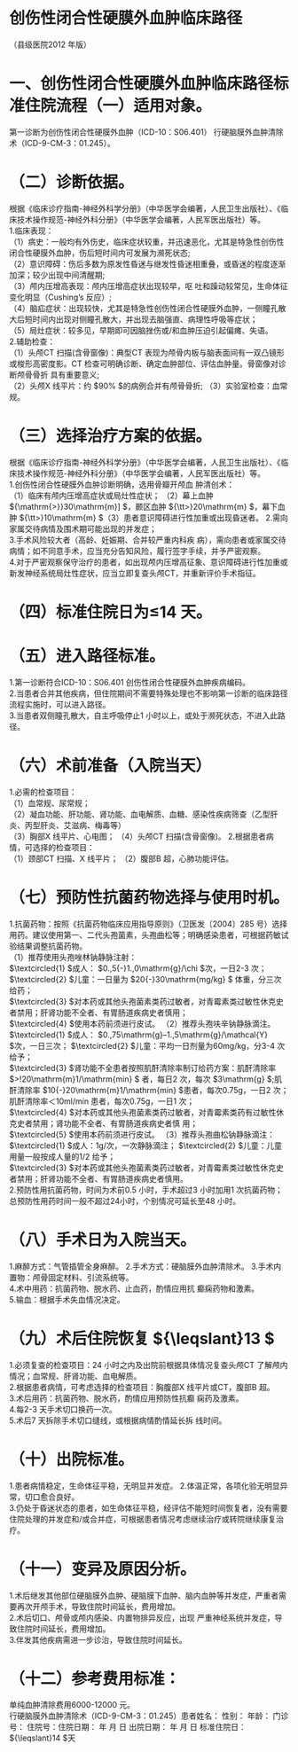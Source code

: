 # 创伤性闭合性硬膜外血肿临床路径  
（县级医院2012 年版）  
# 一、创伤性闭合性硬膜外血肿临床路径标准住院流程（一）适用对象。  
第一诊断为创伤性闭合性硬膜外血肿（ICD-10：S06.401） 行硬脑膜外血肿清除术（ICD-9-CM-3：01.245）。  
# （二）诊断依据。  
根据《临床诊疗指南-神经外科学分册》（中华医学会编著，人民卫生出版社）、《临床技术操作规范-神经外科分册》（中华医学会编著，人民军医出版社）等。  
1.临床表现：  
（1）病史：一般均有外伤史，临床症状较重，并迅速恶化，尤其是特急性创伤性闭合性硬膜外血肿，伤后短时间内可发展为濒死状态;  
（2）意识障碍：伤后多数为原发性昏迷与继发性昏迷相重叠，或昏迷的程度逐渐加深；较少出现中间清醒期;  
（3）颅内压增高表现：颅内压增高症状出现较早，呕 吐和躁动较常见，生命体征变化明显（Cushing’s 反应）;  
（4）脑疝症状：出现较快，尤其是特急性创伤性闭合性硬膜外血肿，一侧瞳孔散大后短时间内出现对侧瞳孔散大，并出现去脑强直、病理性呼吸等症状；  
（5）局灶症状：较多见，早期即可因脑挫伤或/和血肿压迫引起偏瘫、失语。  
2.辅助检查：  
（1）头颅CT 扫描(含骨窗像)：典型CT 表现为颅骨内板与脑表面间有一双凸镜形或梭形高密度影。CT 检查可明确诊断、确定血肿部位、评估血肿量。骨窗像对诊断颅骨骨折 具有重要意义;  
（2）头颅X 线平片：约 $90\% $的病例合并有颅骨骨折; （3）实验室检查：血常规。  
# （三）选择治疗方案的依据。  
根据《临床诊疗指南-神经外科学分册》（中华医学会编著，人民卫生出版社）、《临床技术操作规范-神经外科分册》（中华医学会编著，人民军医出版社）等。  
1.创伤性闭合性硬膜外血肿诊断明确，选用骨瓣开颅血 肿清创术：  
（1）临床有颅内压增高症状或局灶性症状； （2）幕上血肿 ${\mathrm{>}}30\mathrm{m}] $，颞区血肿 ${\tt>}20\mathrm{m} $，幕下血肿 ${\tt>}10\mathrm{m} $（3）患者意识障碍进行性加重或出现昏迷者。 2.需向家属交待病情及围术期可能出现的并发症；  
3.手术风险较大者（高龄、妊娠期、合并较严重内科疾 病），需向患者或家属交待病情；如不同意手术，应当充分告知风险，履行签字手续，并予严密观察。  
4.对于严密观察保守治疗的患者，如出现颅内压增高征象、意识障碍进行性加重或新发神经系统局灶性症状，应当立即复查头颅CT，并重新评价手术指征。  
# （四）标准住院日为≤14 天。  
# （五）进入路径标准。  
1.第一诊断符合ICD-10：S06.401 创伤性闭合性硬膜外血肿疾病编码。  
2.当患者合并其他疾病，但住院期间不需要特殊处理也不影响第一诊断的临床路径流程实施时，可以进入路径。  
3.当患者双侧瞳孔散大，自主呼吸停止1 小时以上，或处于濒死状态，不进入此路径。  
# （六）术前准备（入院当天）  
1.必需的检查项目：  
（1）血常规、尿常规；  
（2）凝血功能、肝功能、肾功能、血电解质、血糖、感染性疾病筛查（乙型肝炎、丙型肝炎、艾滋病、梅毒等）  
（3）胸部X 线平片、心电图； （4）头颅CT 扫描(含骨窗像)。 2.根据患者病情，可选择的检查项目：  
（1）颈部CT 扫描、X 线平片； （2）腹部B 超，心肺功能评估。  
# （七）预防性抗菌药物选择与使用时机。  
1.抗菌药物：按照《抗菌药物临床应用指导原则》（卫医发〔2004〕285 号）选择用药。建议使用第一、二代头孢菌素，头孢曲松等；明确感染患者，可根据药敏试验结果调整抗菌药物。  
（1）推荐使用头孢唑林钠静脉注射：  
$\textcircled{1} $成人： $0.\,5{-}1.\,0\mathrm{g}/\chi $次，一日2-3 次；  
$\textcircled{2} $儿童：一日量为 $20{-}30\mathrm{mg/kg} $ 体重，分三次给药；  
$\textcircled{3} $对本药或其他头孢菌素类药过敏者，对青霉素类过敏性休克史者禁用；肝肾功能不全者、有胃肠道疾病史者慎用；  
$\textcircled{4} $使用本药前须进行皮试。 （2）推荐头孢呋辛钠静脉滴注。 $\textcircled{1} $成人： $0.\,75\mathrm{g}–1.\,5\mathrm{g}/\mathcal{Y} $次，一日三次； $\textcircled{2} $儿童：平均一日剂量为60mg/kg，分3-4 次给予；  
$\textcircled{3} $肾功能不全患者按照肌酐清除率制订给药方案：肌酐清除率 $>\!20\mathrm{m}1/\mathrm{min} $ 者，每日2 次，每次 $3\mathrm{g} $;肌酐清除率 $10{-}20\mathrm{m}1/\mathrm{min} $患者，每次0.75g，一日2 次；肌酐清除率＜10ml/min 患者，每次0.75g，一日1 次；  
$\textcircled{4} $对本药或其他头孢菌素类药过敏者，对青霉素类药有过敏性休克史者禁用；肾功能不全者、有胃肠道疾病史者慎 用；  
$\textcircled{5} $使用本药前须进行皮试。 （3）推荐头孢曲松钠静脉滴注：  
$\textcircled{1} $成人：1g/次，一次静脉滴注； $\textcircled{2} $儿童：儿童用量一般按成人量的1/2 给予；  
$\textcircled{3} $对本药或其他头孢菌素类药过敏者，对青霉素类过敏性休克史者禁用；肝肾功能不全者、有胃肠道疾病史者慎用。  
2.预防性用抗菌药物，时间为术前0.5 小时，手术超过3 小时加用1 次抗菌药物；总预防性用药时间一般不超过24小时，个别情况可延长至48 小时。  
# （八）手术日为入院当天。  
1.麻醉方式：气管插管全身麻醉。 2.手术方式：硬脑膜外血肿清除术。 3.手术内置物：颅骨固定材料、引流系统等。  
4.术中用药：抗菌药物、脱水药、止血药，酌情应用抗 癫痫药物和激素。  
5.输血：根据手术失血情况决定。  
# （九）术后住院恢复 ${\leqslant}13 $  
1.必须复查的检查项目：24 小时之内及出院前根据具体情况复查头颅CT 了解颅内情况；血常规、肝肾功能、血电解质。  
2.根据患者病情，可考虑选择的检查项目：胸腹部X 线平片或CT，腹部B 超。  
3.术后用药：抗菌药物、脱水药，酌情应用预防性抗癫 痫药及激素。  
4.每2-3 天手术切口换药一次。  
5.术后7 天拆除手术切口缝线，或根据病情酌情延长拆 线时间。  
# （十）出院标准。  
1.患者病情稳定，生命体征平稳，无明显并发症。 2.体温正常，各项化验无明显异常，切口愈合良好。  
3.仍处于昏迷状态的患者，如生命体征平稳，经评估不能短时间恢复者，没有需要住院处理的并发症和/或合并症，可根据患者情况考虑继续治疗或转院继续康复治疗。  
# （十一）变异及原因分析。  
1.术后继发其他部位硬脑膜外血肿、硬脑膜下血肿、脑内血肿等并发症，严重者需要再次开颅手术，导致住院时间延长，费用增加。  
2.术后切口、颅骨或颅内感染、内置物排异反应，出现 严重神经系统并发症，导致住院时间延长，费用增加。  
3.伴发其他疾病需进一步诊治，导致住院时间延长。  
# （十二）参考费用标准：  
单纯血肿清除费用6000-12000 元。  
行硬脑膜外血肿清除术（ICD-9-CM-3：01.245）患者姓名：             性别：      年龄：      门诊号：          住院号：住院日期：     年  月  日    出院日期：       年  月   日    标准住院日： ${\leqslant}14 $天  
